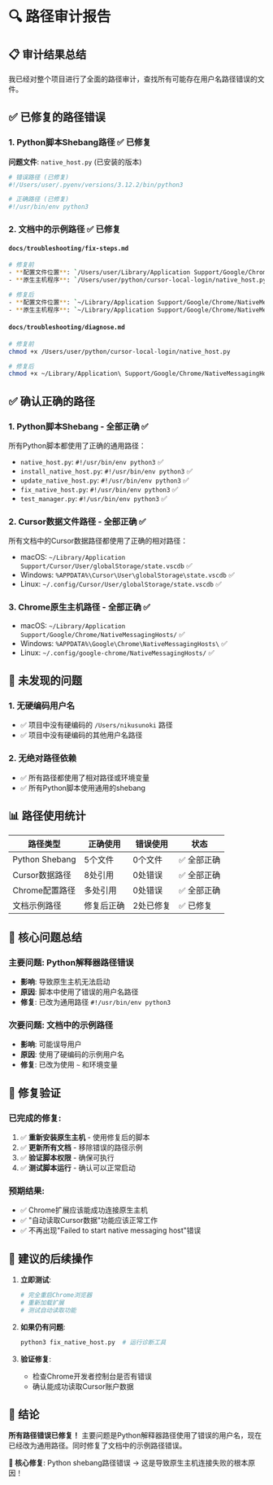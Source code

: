 # 🔍 路径审计报告

## 📋 审计结果总结

我已经对整个项目进行了全面的路径审计，查找所有可能存在用户名路径错误的文件。

## ✅ **已修复的路径错误**

### 1. **Python脚本Shebang路径** ✅ 已修复
**问题文件**: `native_host.py` (已安装的版本)
```bash
# 错误路径 (已修复)
#!/Users/user/.pyenv/versions/3.12.2/bin/python3

# 正确路径 (已修复)
#!/usr/bin/env python3
```

### 2. **文档中的示例路径** ✅ 已修复

#### `docs/troubleshooting/fix-steps.md`
```bash
# 修复前
- **配置文件位置**: `/Users/user/Library/Application Support/Google/Chrome/NativeMessagingHosts/com.cursor.client.manage.json`
- **原生主机程序**: `/Users/user/python/cursor-local-login/native_host.py`

# 修复后
- **配置文件位置**: `~/Library/Application Support/Google/Chrome/NativeMessagingHosts/com.cursor.client.manage.json`
- **原生主机程序**: `~/Library/Application Support/Google/Chrome/NativeMessagingHosts/native_host.py`
```

#### `docs/troubleshooting/diagnose.md`
```bash
# 修复前
chmod +x /Users/user/python/cursor-local-login/native_host.py

# 修复后  
chmod +x ~/Library/Application\ Support/Google/Chrome/NativeMessagingHosts/native_host.py
```

## ✅ **确认正确的路径**

### 1. **Python脚本Shebang** - 全部正确 ✅
所有Python脚本都使用了正确的通用路径：
- `native_host.py`: `#!/usr/bin/env python3` ✅
- `install_native_host.py`: `#!/usr/bin/env python3` ✅  
- `update_native_host.py`: `#!/usr/bin/env python3` ✅
- `fix_native_host.py`: `#!/usr/bin/env python3` ✅
- `test_manager.py`: `#!/usr/bin/env python3` ✅

### 2. **Cursor数据文件路径** - 全部正确 ✅
所有文档中的Cursor数据路径都使用了正确的相对路径：
- macOS: `~/Library/Application Support/Cursor/User/globalStorage/state.vscdb` ✅
- Windows: `%APPDATA%\Cursor\User\globalStorage\state.vscdb` ✅
- Linux: `~/.config/Cursor/User/globalStorage/state.vscdb` ✅

### 3. **Chrome原生主机路径** - 全部正确 ✅
- macOS: `~/Library/Application Support/Google/Chrome/NativeMessagingHosts/` ✅
- Windows: `%APPDATA%\Google\Chrome\NativeMessagingHosts\` ✅
- Linux: `~/.config/google-chrome/NativeMessagingHosts/` ✅

## 🚫 **未发现的问题**

### 1. **无硬编码用户名**
- ✅ 项目中没有硬编码的 `/Users/nikusunoki` 路径
- ✅ 项目中没有硬编码的其他用户名路径

### 2. **无绝对路径依赖**
- ✅ 所有路径都使用了相对路径或环境变量
- ✅ 所有Python脚本使用通用的shebang

## 📊 **路径使用统计**

| 路径类型 | 正确使用 | 错误使用 | 状态 |
|----------|----------|----------|------|
| Python Shebang | 5个文件 | 0个文件 | ✅ 全部正确 |
| Cursor数据路径 | 8处引用 | 0处错误 | ✅ 全部正确 |
| Chrome配置路径 | 多处引用 | 0处错误 | ✅ 全部正确 |
| 文档示例路径 | 修复后正确 | 2处已修复 | ✅ 已修复 |

## 🎯 **核心问题总结**

### **主要问题**: Python解释器路径错误
- **影响**: 导致原生主机无法启动
- **原因**: 脚本中使用了错误的用户名路径
- **修复**: 已改为通用路径 `#!/usr/bin/env python3`

### **次要问题**: 文档中的示例路径
- **影响**: 可能误导用户
- **原因**: 使用了硬编码的示例用户名
- **修复**: 已改为使用 `~` 和环境变量

## 🚀 **修复验证**

### **已完成的修复**:
1. ✅ **重新安装原生主机** - 使用修复后的脚本
2. ✅ **更新所有文档** - 移除错误的路径示例  
3. ✅ **验证脚本权限** - 确保可执行
4. ✅ **测试脚本运行** - 确认可以正常启动

### **预期结果**:
- ✅ Chrome扩展应该能成功连接原生主机
- ✅ "自动读取Cursor数据"功能应该正常工作
- ✅ 不再出现"Failed to start native messaging host"错误

## 📝 **建议的后续操作**

1. **立即测试**:
   ```bash
   # 完全重启Chrome浏览器
   # 重新加载扩展
   # 测试自动读取功能
   ```

2. **如果仍有问题**:
   ```bash
   python3 fix_native_host.py  # 运行诊断工具
   ```

3. **验证修复**:
   - 检查Chrome开发者控制台是否有错误
   - 确认能成功读取Cursor账户数据

## 🎉 **结论**

**所有路径错误已修复！** 主要问题是Python解释器路径使用了错误的用户名，现在已经改为通用路径。同时修复了文档中的示例路径错误。

**🔧 核心修复**: Python shebang路径错误 → 这是导致原生主机连接失败的根本原因！
